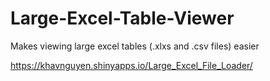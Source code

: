 # Large-Excel-Table-Viewer
Makes viewing large excel tables (.xlxs and .csv files) easier

https://khavnguyen.shinyapps.io/Large_Excel_File_Loader/
